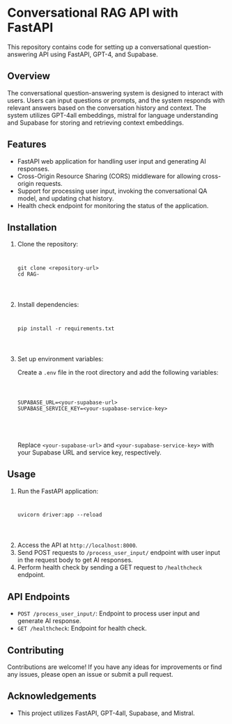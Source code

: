 <!DOCTYPE html>
<html lang="en">
<head>
  <meta charset="UTF-8">
  <meta name="viewport" content="width=device-width, initial-scale=1.0">
  <title>Conversational Question-Answering API with FastAPI</title>
</head>
<body>
  <h1>Conversational RAG API with FastAPI</h1>

  <p>This repository contains code for setting up a conversational question-answering API using FastAPI, GPT-4, and Supabase.</p>

  <h2>Overview</h2>

  <p>The conversational question-answering system is designed to interact with users. Users can input questions or prompts, and the system responds with relevant answers based on the conversation history and context. The system utilizes GPT-4all embeddings, mistral for language understanding and Supabase for storing and retrieving context embeddings.</p>

  <h2>Features</h2>

  <ul>
    <li>FastAPI web application for handling user input and generating AI responses.</li>
    <li>Cross-Origin Resource Sharing (CORS) middleware for allowing cross-origin requests.</li>
    <li>Support for processing user input, invoking the conversational QA model, and updating chat history.</li>
    <li>Health check endpoint for monitoring the status of the application.</li>
  </ul>

  <h2>Installation</h2>

  <ol>
    <li>Clone the repository:</li>
    <code>
      <pre>
git clone &lt;repository-url&gt;
cd RAG-
      </pre>
    </code>
    <li>Install dependencies:</li>
    <code>
      <pre>
pip install -r requirements.txt
      </pre>
    </code>
    <li>Set up environment variables:</li>
    <p>Create a <code>.env</code> file in the root directory and add the following variables:</p>
    <code>
      <pre>
SUPABASE_URL=&lt;your-supabase-url&gt;
SUPABASE_SERVICE_KEY=&lt;your-supabase-service-key&gt;
      </pre>
    </code>
    <p>Replace <code>&lt;your-supabase-url&gt;</code> and <code>&lt;your-supabase-service-key&gt;</code> with your Supabase URL and service key, respectively.</p>
  </ol>

  <h2>Usage</h2>

  <ol>
    <li>Run the FastAPI application:</li>
    <code>
      <pre>
uvicorn driver:app --reload
      </pre>
    </code>
    <li>Access the API at <code>http://localhost:8000</code>.</li>
    <li>Send POST requests to <code>/process_user_input/</code> endpoint with user input in the request body to get AI responses.</li>
    <li>Perform health check by sending a GET request to <code>/healthcheck</code> endpoint.</li>
  </ol>

  <h2>API Endpoints</h2>

  <ul>
    <li><code>POST /process_user_input/</code>: Endpoint to process user input and generate AI response.</li>
    <li><code>GET /healthcheck</code>: Endpoint for health check.</li>
  </ul>

  <h2>Contributing</h2>

  <p>Contributions are welcome! If you have any ideas for improvements or find any issues, please open an issue or submit a pull request.</p>

  <h2>Acknowledgements</h2>

  <ul>
    <li>This project utilizes FastAPI, GPT-4all, Supabase, and Mistral.</li>
  </ul>

</body>
</html>
